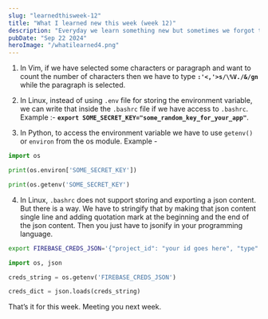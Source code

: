 ```yaml
---
slug: "learnedthisweek-12"
title: "What I learned new this week (week 12)"
description: "Everyday we learn something new but sometimes we forgot that because did not note that down. Specially I do, so I started to write down a small brief about everything I learned. And decided to share that with everyone on weekly basis so that others might learn something new."
pubDate: "Sep 22 2024"
heroImage: "/whatilearned4.png"
---
```




1. In Vim, if we have selected some characters or paragraph and want to count the number of characters then we have to type
**`:'<,'>s/\%V./&/gn`** while the paragraph is selected.

2. In Linux, instead of using `.env` file for storing the environment variable, we can write that inside the `.bashrc` file if we have access to `.bashrc`.
Example :- **`export SOME_SECRET_KEY="some_random_key_for_your_app"`**.

3. In Python, to access the environment variable we have to use `getenv()` or `environ` from the os module.
Example - 
```python 
import os 

print(os.environ['SOME_SECRET_KEY'])

print(os.getenv('SOME_SECRET_KEY')
```

4. In Linux, `.bashrc` does not support storing and exporting a json content. But there is a way. 
We have to stringify that by making that json content single line and adding quotation mark at the beginning and the end of the json content.
Then you just have to jsonify in your programming language.

```bash
export FIREBASE_CREDS_JSON='{"project_id": "your id goes here", "type": "your project type", "client_id": "your client_id", "...": "..."}'
```

```python
import os, json

creds_string = os.getenv('FIREBASE_CREDS_JSON')

creds_dict = json.loads(creds_string)
```


That’s it for this week. Meeting you next week.
